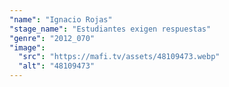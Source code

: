 ```yaml
---
"name": "Ignacio Rojas"
"stage_name": "Estudiantes exigen respuestas"
"genre": "2012_070"
"image":
  "src": "https://mafi.tv/assets/48109473.webp"
  "alt": "48109473"
---
```


